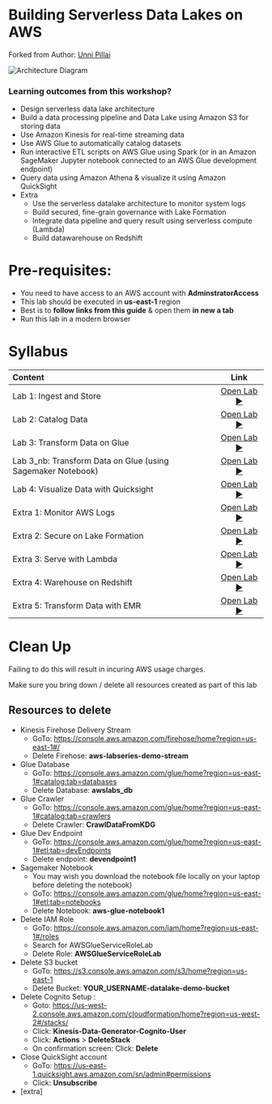 # Building Serverless Data Lakes on AWS
Forked from Author: [Unni Pillai](github.com/unnipillai/techfest-building-serverless-datalake-on-aws) 

![Architecture Diagram](./img/unnik-techfest-2019-lab-architecture.png)

### Learning outcomes from this workshop?
* Design serverless data lake architecture
* Build a data processing pipeline and Data Lake using Amazon S3 for storing data
* Use Amazon Kinesis for real-time streaming data
* Use AWS Glue to automatically catalog datasets
* Run interactive ETL scripts on AWS Glue using Spark (or in an Amazon SageMaker Jupyter notebook connected to an AWS Glue development endpoint)
* Query data using Amazon Athena & visualize it using Amazon QuickSight
* Extra
    * Use the serverless datalake architecture to monitor system logs
    * Build secured, fine-grain governance with Lake Formation
    * Integrate data pipeline and query result using serverless compute (Lambda)
    * Build datawarehouse on Redshift

# Pre-requisites:  
* You need to have access to an AWS account with **AdminstratorAccess**
* This lab should be executed in **us-east-1** region
* Best is to **follow links from this  guide** & open them **in new a tab**
* Run this lab in a modern browser

# Syllabus

|Content| Link|
|:-----|:--:|
|Lab 1: Ingest and Store |[Open Lab :arrow_forward:](./lab1)|
|Lab 2: Catalog Data |[Open Lab :arrow_forward:](./lab2)|
|Lab 3: Transform Data on Glue  |[Open Lab :arrow_forward:](./lab3)|
|Lab 3_nb: Transform Data on Glue (using Sagemaker Notebook)  |[Open Lab :arrow_forward:](./lab3_nb)|
|Lab 4: Visualize Data with Quicksight |[Open Lab :arrow_forward:](./lab4)|
|Extra 1: Monitor AWS Logs |[Open Lab :arrow_forward:](./extras/extra_lab_1)|
|Extra 2: Secure on Lake Formation |[Open Lab :arrow_forward:](./extras/extra_lab_2)|
|Extra 3: Serve with Lambda |[Open Lab :arrow_forward:](./extras/extra_lab_3)|
|Extra 4: Warehouse on Redshift |[Open Lab :arrow_forward:](./extras/extra_lab_4)|
|Extra 5: Transform Data with EMR |[Open Lab :arrow_forward:](./extras/extra_lab_5)|

# Clean Up

Failing to do this will result in incuring AWS usage charges.

Make sure you bring down / delete all resources created as part of this lab

## Resources to delete
* Kinesis Firehose Delivery Stream
	* GoTo: https://console.aws.amazon.com/firehose/home?region=us-east-1#/
	* Delete Firehose:  **aws-labseries-demo-stream**
* Glue Database
	* GoTo: https://console.aws.amazon.com/glue/home?region=us-east-1#catalog:tab=databases
	* Delete Database: **awslabs_db**
* Glue Crawler
	* GoTo: https://console.aws.amazon.com/glue/home?region=us-east-1#catalog:tab=crawlers
	* Delete Crawler: **CrawlDataFromKDG**
* Glue Dev Endpoint
	* GoTo: https://console.aws.amazon.com/glue/home?region=us-east-1#etl:tab=devEndpoints
	* Delete endpoint: **devendpoint1**
* Sagemaker Notebook
	* You may wish you download the notebook file locally on your laptop before deleting the notebook)
	* GoTo: https://console.aws.amazon.com/glue/home?region=us-east-1#etl:tab=notebooks
	* Delete Notebook: **aws-glue-notebook1**
* Delete IAM Role
	* GoTo: https://console.aws.amazon.com/iam/home?region=us-east-1#/roles
	* Search for AWSGlueServiceRoleLab
	* Delete Role: **AWSGlueServiceRoleLab**
* Delete S3 bucket
	* GoTo: https://s3.console.aws.amazon.com/s3/home?region=us-east-1
	* Delete Bucket: **YOUR_USERNAME-datalake-demo-bucket**
* Delete Cognito Setup :
	* Goto: https://us-west-2.console.aws.amazon.com/cloudformation/home?region=us-west-2#/stacks/
	* Click: **Kinesis-Data-Generator-Cognito-User**
	* Click: **Actions** > **DeleteStack**
	* On confirmation screen: Click: **Delete**
* Close QuickSight account
	* GoTo: https://us-east-1.quicksight.aws.amazon.com/sn/admin#permissions
	* Click: **Unsubscribe**
* [extra]

